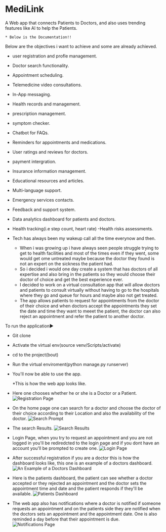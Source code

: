 # MediLink
A Web app that connects Patients to Doctors, and also uses trending features like AI to help the Patients.

    * Below is the Documentation!!
Below are the objectives i want to achieve and some are already achieved.
   - user registration and profle management.
   - Doctor search functionality.
   - Appointment scheduling.
   - Telemedicine video consultations.
   - In-App messaging.
   - Health records and management.
   - prescription management.
   - symptom checker.
   - Chatbot for FAQs.
   - Reminders for appointments and medications.
   - User ratings and reviews for doctors.
   - payment intergration.
   - Insurance information management.
   - Educational resources and articles.
   - Multi-language support.
   - Emergency services contacts.
   - Feedback and support system.
   - Data analytics dashboard for patients and doctors.
   - Health tracking(i.e step count, heart rate)
   -Health risks assessments.

- Tech has always been my wakeup call all the time everynow and then.
    - When i was growing up i have always seen people struggle trying to get to health facilities and most of the times even if they went, some would get ome untreated maybe because the doctor they found is not an expert on the sickness the patient had.
    - So i decided i would one day create a system that has doctors of all expertise and also bring in the patients so they would choose their doctor of choice and get the best experience ever.
    - I decided to work on a virtual consultation app that will allow doctors and patients to consult virtually without having to go to the hospitals where they go and queue for hours and maybe also not get treated.
    - The app allows patients to request for appointments from the doctor of their choice and when doctors accept the appointments they set the date and time they want to meeet the patient, the doctor can also reject an appointment and refer the patient to another doctor.

To run the application▶️
   - Git clone
   - Activate the virtual env(source venv/Scripts/activate)
   - cd to the project(bout)
   - Run the virtual enviroment(python manage.py runserver)
   - You'll now be able to use the app.

     *This is how the web app looks like.
   - Here one chooses whether he or she is a Doctor or a Patient.
![Registration Page](https://github.com/01Laurent/MediLink/blob/main/bout/docs/registration.png)
   - On the home page one can search for a doctor and choose the doctor of their choice according to their Location and also the availability of the doctor.
![Search Prompt](https://github.com/01Laurent/MediLink/blob/main/bout/docs/search.png)
   - The search Results.
![Search Results](https://github.com/01Laurent/MediLink/blob/main/bout/docs/search_results.png)
   - Login Page, when you try to request an appointment and you are not logged in you'll be rediredcted to the login page and if you dont have an account you'll be prompted to create one.
![Login Page](https://github.com/01Laurent/MediLink/blob/main/bout/docs/login.png)
   - After successful registration if you are a doctor this is how the dashboard looks like, this one is an example of a doctors dashboard.
![An Example of a Doctors Dashboard](https://github.com/01Laurent/MediLink/blob/main/bout/docs/doc_dash.png)
   - Here is the patients dashboard, the patient can see whether a doctor accepted or they rejected an appointment and the doctor sets the appointment time and date and the patient responds if they'll be available.
![Patients Dashboard](https://github.com/01Laurent/MediLink/blob/main/bout/docs/pat%20dash.png)
   - The web app also has notifications where a doctor is notified if someone requests an appointment and on the patients side they are notified when the doctors sets an appointment and the appointment date. One is also reminded a day before that their appointment is due.
![Notifications Page](https://github.com/01Laurent/MediLink/blob/main/bout/docs/notifications.png)
